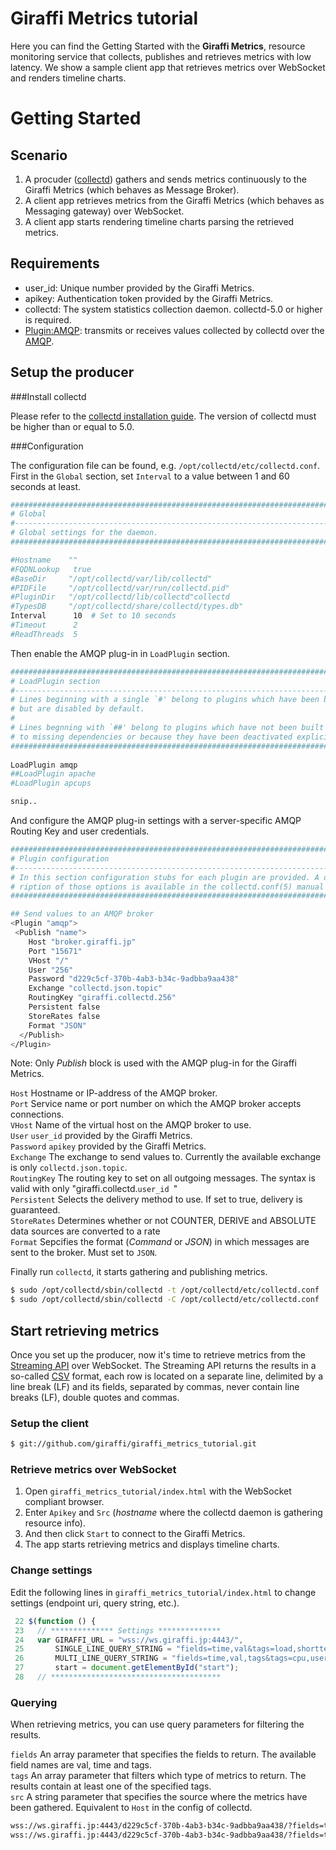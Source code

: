 # Giraffi Metrics tutorial

Here you can find the Getting Started with the **Giraffi Metrics**, resource monitoring service that collects, publishes and retrieves metrics with low latency. We show a sample client app that retrieves metrics over WebSocket and renders timeline charts.

  
# Getting Started

## Scenario

1. A procuder ([collectd](http://collectd.org/)) gathers and sends metrics continuously to the Giraffi Metrics (which behaves as Message Broker). 
2. A client app retrieves metrics from the Giraffi Metrics (which behaves as Messaging gateway) over WebSocket.
3. A client app starts rendering timeline charts parsing the retrieved metrics.

## Requirements

* user_id: Unique number provided by the Giraffi Metrics.
* apikey: Authentication token provided by the Giraffi Metrics.
* collectd: The system statistics collection daemon. collectd-5.0 or higher is required.
* [Plugin:AMQP](http://collectd.org/wiki/index.php/Plugin:AMQP): transmits or receives values collected by collectd over the [AMQP](http://www.amqp.org/).


## Setup the producer

###Install collectd

Please refer to the [collectd installation guide](http://collectd.org/download.shtml). The version of collectd must be higher than or equal to 5.0. 

###Configuration

The configuration file can be found, e.g. `/opt/collectd/etc/collectd.conf`.   
 First in the `Global` section, set `Interval` to a value between 1 and 60 seconds at least.
```sh
##############################################################################
# Global                                                                     #   
#----------------------------------------------------------------------------#
# Global settings for the daemon.                                            #   
##############################################################################

#Hostname    ""  
#FQDNLookup   true
#BaseDir     "/opt/collectd/var/lib/collectd"
#PIDFile     "/opt/collectd/var/run/collectd.pid"
#PluginDir   "/opt/collectd/lib/collectd"collectd
#TypesDB     "/opt/collectd/share/collectd/types.db"
Interval      10  # Set to 10 seconds
#Timeout      2   
#ReadThreads  5
```

Then enable the AMQP plug-in in `LoadPlugin` section.

```sh
##############################################################################
# LoadPlugin section                                                         #
#----------------------------------------------------------------------------#
# Lines beginning with a single `#' belong to plugins which have been built  #
# but are disabled by default.                                               #
#                                                                            #
# Lines begnning with `##' belong to plugins which have not been built due   #
# to missing dependencies or because they have been deactivated explicitly.  #
##############################################################################
	
LoadPlugin amqp
##LoadPlugin apache
#LoadPlugin apcups

snip..
```

And configure the AMQP plug-in settings with a server-specific AMQP Routing Key and user credentials.

```sh
##############################################################################
# Plugin configuration                                                       #
#----------------------------------------------------------------------------#
# In this section configuration stubs for each plugin are provided. A desc-  #
# ription of those options is available in the collectd.conf(5) manual page. #
##############################################################################

## Send values to an AMQP broker
<Plugin "amqp">
 <Publish "name">
    Host "broker.giraffi.jp"
    Port "15671"
    VHost "/"
    User "256"
    Password "d229c5cf-370b-4ab3-b34c-9adbba9aa438"
    Exchange "collectd.json.topic"
    RoutingKey "giraffi.collectd.256"
    Persistent false
    StoreRates false
    Format "JSON"
  </Publish>
</Plugin>
```

Note: Only *Publish* block is used with the AMQP plug-in for the Giraffi Metrics. 

`Host` Hostname or IP-address of the AMQP broker.  
`Port` Service name or port number on which the AMQP broker accepts connections.  
`VHost` Name of the virtual host on the AMQP broker to use.  
`User` `user_id` provided by the Giraffi Metrics.  
`Password` `apikey` provided by the Giraffi Metrics.  
`Exchange` The exchange to send values to. Currently the available exchange is only `collectd.json.topic`.  
`RoutingKey` The routing key to set on all outgoing messages. The syntax is valid with only "giraffi.collectd.`user_id `"  
`Persistent` Selects the delivery method to use. If set to true, delivery is guaranteed.   
`StoreRates` Determines whether or not COUNTER, DERIVE and ABSOLUTE data sources are converted to a rate  
`Format` Sepcifies the format (*Command* or *JSON*) in which messages are sent to the broker. Must set to `JSON`.

Finally run `collectd`, it starts gathering and publishing metrics.
```sh
$ sudo /opt/collectd/sbin/collectd -t /opt/collectd/etc/collectd.conf  # Tests config and exit
$ sudo /opt/collectd/sbin/collectd -C /opt/collectd/etc/collectd.conf  # Makes run with the specified config
```
## Start retrieving metrics

Once you set up the producer, now it's time to retrieve metrics from the [Streaming API](https://github.com/giraffi/giraffi_metrics_tutorial/wiki/Streaming-API) over WebSocket. The Streaming API returns the results in a so-called [CSV](http://en.wikipedia.org/wiki/Comma-separated_values) format, each row is located on a separate line, delimited by a line break (LF) and its fields, separated by commas, never contain line breaks (LF), double quotes and commas.


### Setup the client
```sh
$ git://github.com/giraffi/giraffi_metrics_tutorial.git
```	
	
### Retrieve metrics over WebSocket

1. Open `giraffi_metrics_tutorial/index.html` with the WebSocket compliant browser. 
2. Enter `Apikey` and `Src` (*hostname* where the collectd daemon is gathering resource info). 
3. And then click `Start` to connect to the Giraffi Metrics.
4. The app starts retrieving metrics and displays timeline charts.


### Change settings

Edit the following lines in `giraffi_metrics_tutorial/index.html` to change settings (endpoint uri, query string, etc.). 


```javascript
 22 $(function () {
 23   // ************** Settings **************
 24   var GIRAFFI_URL = "wss://ws.giraffi.jp:4443/",
 25       SINGLE_LINE_QUERY_STRING = "fields=time,val&tags=load,shortterm",
 26       MULTI_LINE_QUERY_STRING = "fields=time,val,tags&tags=cpu,user",
 27       start = document.getElementById("start");
 28   // **************************************
```

### Querying

When retrieving metrics, you can use query parameters for filtering the results.

`fields` An array parameter that specifies the fields to return. The available field names are val, time and tags.  
`tags` An array parameter that filters which type of metrics to return. The results contain at least one of the specified tags.  
`src` A string parameter that specifies the source where the metrics have been gathered. Equivalent to `Host` in the config of collectd.

```sh
wss://ws.giraffi.jp:4443/d229c5cf-370b-4ab3-b34c-9adbba9aa438/?fields=time,val&tags=load,shortterm&src=hoge.example.com # Returns a single row.
wss://ws.giraffi.jp:4443/d229c5cf-370b-4ab3-b34c-9adbba9aa438/?fields=time,val,tags&tags=cpu,user&src=hoge.example.com # Returns multiple rows.
```
